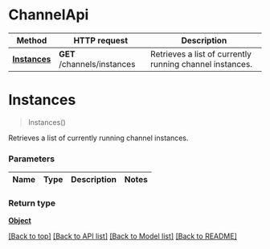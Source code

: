 # ChannelApi

Method | HTTP request | Description
------------ | ------------- | -------------
[**Instances**](ChannelApi.md#instances) | **GET** /channels/instances | Retrieves a list of currently running channel instances.


# **Instances**
> Instances()

Retrieves a list of currently running channel instances.

### Parameters

Name | Type | Description | Notes
------------- | ------------- | ------------- | -------------


### Return type

[**Object**](../Model/Object.md)

[[Back to top]](#) [[Back to API list]](../../README.md#documentation-for-api-endpoints) [[Back to Model list]](../../README.md#documentation-for-models) [[Back to README]](../../README.md)

